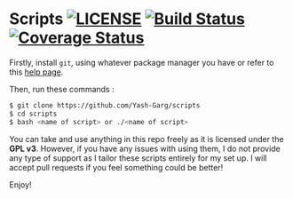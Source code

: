 # Scripts [![LICENSE](https://img.shields.io/aur/license/yaourt.svg)](https://github.com/Yash-Garg/scripts/blob/master/LICENSE) [![Build Status](https://travis-ci.com/Yash-Garg/scripts.svg?branch=master)](https://travis-ci.com/Yash-Garg/scripts) [![Coverage Status](https://coveralls.io/repos/github/Yash-Garg/scripts/badge.svg?branch=master)](https://coveralls.io/github/Yash-Garg/scripts?branch=master)

Firstly, install ```git```, using whatever package 
manager you have or refer to this [help page](https://git-scm.com/book/en/v2/Getting-Started-Installing-Git).

Then, run these commands :

```bash
$ git clone https://github.com/Yash-Garg/scripts
$ cd scripts
$ bash <name of script> or ./<name of script>
```
You can take and use anything in this repo freely as it is licensed under the **GPL v3**. However, if you have any 
issues with using them, I do not provide any type of support as I tailor these scripts entirely for my set up. I 
will accept pull requests if you feel something could be better!

Enjoy!
